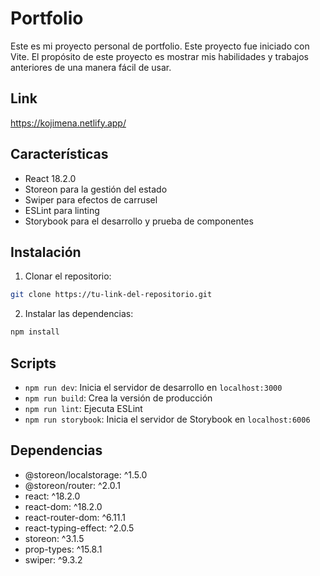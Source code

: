 # Portfolio 

Este es mi proyecto personal de portfolio. Este proyecto fue iniciado con Vite. El propósito de este proyecto es mostrar mis habilidades y trabajos anteriores de una manera fácil de usar.

## Link 
https://kojimena.netlify.app/

## Características

- React 18.2.0
- Storeon para la gestión del estado
- Swiper para efectos de carrusel
- ESLint para linting
- Storybook para el desarrollo y prueba de componentes

## Instalación

1. Clonar el repositorio:

```bash
git clone https://tu-link-del-repositorio.git
```

2. Instalar las dependencias:

```bash
npm install
```

## Scripts

- `npm run dev`: Inicia el servidor de desarrollo en `localhost:3000`
- `npm run build`: Crea la versión de producción
- `npm run lint`: Ejecuta ESLint
- `npm run storybook`: Inicia el servidor de Storybook en `localhost:6006`

## Dependencias

+ @storeon/localstorage: ^1.5.0
+ @storeon/router: ^2.0.1
+ react: ^18.2.0
+ react-dom: ^18.2.0
+ react-router-dom: ^6.11.1
+ react-typing-effect: ^2.0.5
+ storeon: ^3.1.5
+ prop-types: ^15.8.1
+ swiper: ^9.3.2

